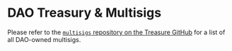 # DAO Treasury & Multisigs

Please refer to the [`multisigs` repository on the Treasure GitHub](https://github.com/TreasureProject/dao-multisigs-and-resources) for a list of all DAO-owned multisigs.&#x20;
